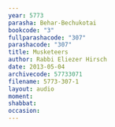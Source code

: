 ```yaml
---
year: 5773
parasha: Behar-Bechukotai
bookcode: "3"
fullparashacode: "307"
parashacode: "307"
title: Musketeers
author: Rabbi Eliezer Hirsch
date: 2013-05-04
archivecode: 57733071
filename: 5773-307-1
layout: audio
moment: 
shabbat: 
occasion: 
---
```

